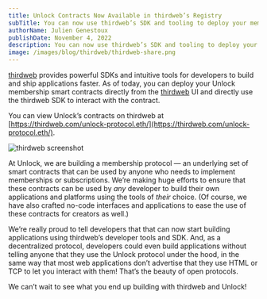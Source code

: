 ```yaml
---
title: Unlock Contracts Now Available in thirdweb’s Registry
subTitle: You can now use thirdweb’s SDK and tooling to deploy your membership smart contracts.
authorName: Julien Genestoux
publishDate: November 4, 2022
description: You can now use thirdweb’s SDK and tooling to deploy your membership smart contracts
image: /images/blog/thirdweb/thirdweb-share.png
---
```


[thirdweb](https://thirdweb.com/) provides powerful SDKs and intuitive tools for developers to build and ship applications faster. As of today, you can deploy your Unlock membership smart contracts directly from the [thirdweb](https://www.thirdweb.com) UI and directly use the thirdweb SDK to interact with the contract.

You can view Unlock’s contracts on thirdweb at [https://thirdweb.com/unlock-protocol.eth/](https://thirdweb.com/unlock-protocol.eth/).

![thirdweb screenshot](/images/blog/thirdweb/thirdweb-screenshot.png)

At Unlock, we are building a membership protocol — an underlying set of smart contracts that can be used by anyone who needs to implement memberships or subscriptions. We’re making huge efforts to ensure that these contracts can be used by *any* developer to build their own applications and platforms using the tools of *their* choice. (Of course, we have also crafted no-code interfaces and applications to ease the use of these contracts for creators as well.)

We’re really proud to tell developers that that can now start building applications using thirdweb’s developer tools and SDK. And, as a decentralized protocol, developers could even build applications without telling anyone that they use the Unlock protocol under the hood, in the same way that most web applications don’t advertise that they use HTML or TCP to let you interact with them! That’s the beauty of open protocols.

We can’t wait to see what you end up building with thirdweb and Unlock!
